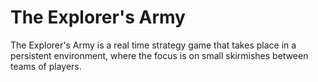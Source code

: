 The Explorer's Army
===================

The Explorer's Army is a real time strategy game that takes place in a persistent environment, where the focus is on small skirmishes between teams of players.

